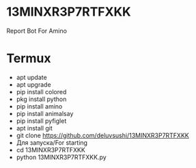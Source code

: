 # 13MINXR3P7RTFXKK
Report Bot For Amino

# Termux
- apt update
- apt upgrade
- pip install colored
- pkg install python
- pip install amino
- pip install animalsay
- pip install pyfiglet
- apt install git
- git clone https://github.com/deluvsushi/13MINXR3P7RTFXKK
- Для запуска/For starting
- cd 13MINXR3P7RTFXKK
- python 13MINXR3P7RTFXKK.py
